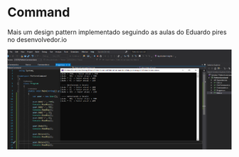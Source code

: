 # Command
Mais um design pattern implementado seguindo as aulas do Eduardo pires no desenvolvedor.io

![Example](example.png)
